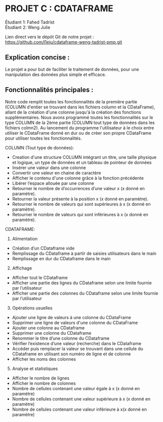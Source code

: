 # PROJET C : CDATAFRAME

Étudiant 1: Fahed Tadrist  
Étudiant 2: Weng Julie

Lien direct vers le dépôt Git de notre projet :  
https://github.com/l1eju/cdataframe-weng-tadrist-pmp.git

## Explication concise :
Le projet a pour but de faciliter le traitement de données, pour une manipulation des données plus simple et efficace.

## Fonctionnalités principales :

Notre code remplit toutes les fonctionnalités de la première partie (COLUMN d'entier se trouvant dans les fichiers column et la CDataFrame), allant de la création d'une colonne jusqu'à la création des fonctions supplémentaires.
Nous avons programmé toutes les fonctionnalités sur le type COLUMN de la 2ème partie (COLUMN tout type de données dans les fichiers colmn2).
Au lancement du programme l'utilisateur à le choix entre utiliser le CDataFrame donné en dur ou de créer son propre CDataFrame pour utiliser toutes les fonctionnalités.

COLUMN (Tout type de données):  
- Creation d'une structure COLUMN intégrant un titre, une taille physique et logique, un type de données et un tableau de pointeur de données
- Insérer une valeur dans une colonne
- Convertir une valeur en chaine de caractère
- Afficher le contenu d'une colonne grâce à la fonction précédente
- Libérer l’espace allouée par une colonne
- Retourner le nombre de d’occurrences d’une valeur x (x donné en paramètre).
- Retourner la valeur présente à la position x (x donné en paramètre).
- Retourner le nombre de valeurs qui sont supérieures à x (x donné en paramètre).
- Retourner le nombre de valeurs qui sont inférieures à x (x donné en paramètre).


CDATAFRAME:

1. Alimentation
-  Création d’un CDataframe vide
-  Remplissage du CDataframe à partir de saisies utilisateurs dans le main
-  Remplissage en dur du CDataframe dans le main
  
2. Affichage
- Afficher tout le CDataframe
- Afficher une partie des lignes du CDataframe selon une limite fournie par l’utilisateur
- Afficher une partie des colonnes du CDataframe selon une limite fournie par l’utilisateur

3. Opérations usuelles
- Ajouter une ligne de valeurs à une colonne du CDataFrame
- Supprimer une ligne de valeurs d'une colonne du CDataFrame
- Ajouter une colonne au CDataframe
- Supprimer une colonne du CDataframe
- Renommer le titre d’une colonne du CDataframe
- Vérifier l’existence d’une valeur (recherche) dans le CDataframe
- Accéder puis remplacer la valeur se trouvant dans une cellule du CDataframe en utilisant son numéro de ligne et de colonne
- Afficher les noms des colonnes

5. Analyse et statistiques
- Afficher le nombre de lignes
- Afficher le nombre de colonnes
- Nombre de cellules contenant une valeur égale à x (x donné en paramètre)
- Nombre de cellules contenant une valeur supérieure à x (x donné en paramètre)
- Nombre de cellules contenant une valeur inférieure à x(x donné en paramètre)
